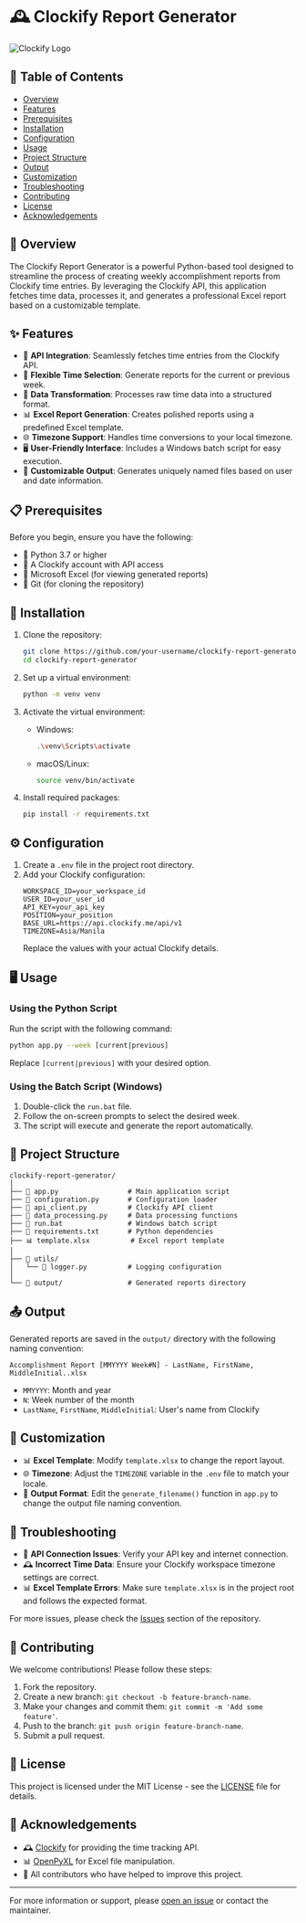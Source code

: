 # 🕰️ Clockify Report Generator

![Clockify Logo](https://clockify.me/assets/images/clockify-logo.png)

## 📑 Table of Contents
- [Overview](#overview)
- [Features](#features)
- [Prerequisites](#prerequisites)
- [Installation](#installation)
- [Configuration](#configuration)
- [Usage](#usage)
- [Project Structure](#project-structure)
- [Output](#output)
- [Customization](#customization)
- [Troubleshooting](#troubleshooting)
- [Contributing](#contributing)
- [License](#license)
- [Acknowledgements](#acknowledgements)

## 🌟 Overview

The Clockify Report Generator is a powerful Python-based tool designed to streamline the process of creating weekly accomplishment reports from Clockify time entries. By leveraging the Clockify API, this application fetches time data, processes it, and generates a professional Excel report based on a customizable template.

## ✨ Features

- 🔗 **API Integration**: Seamlessly fetches time entries from the Clockify API.
- 📅 **Flexible Time Selection**: Generate reports for the current or previous week.
- 🔄 **Data Transformation**: Processes raw time data into a structured format.
- 📊 **Excel Report Generation**: Creates polished reports using a predefined Excel template.
- 🌐 **Timezone Support**: Handles time conversions to your local timezone.
- 🖥️ **User-Friendly Interface**: Includes a Windows batch script for easy execution.
- 🎨 **Customizable Output**: Generates uniquely named files based on user and date information.

## 📋 Prerequisites

Before you begin, ensure you have the following:

- 🐍 Python 3.7 or higher
- 🔑 A Clockify account with API access
- 📘 Microsoft Excel (for viewing generated reports)
- 🐙 Git (for cloning the repository)

## 🚀 Installation

1. Clone the repository:
   ```bash
   git clone https://github.com/your-username/clockify-report-generator.git
   cd clockify-report-generator
   ```

2. Set up a virtual environment:
   ```bash
   python -m venv venv
   ```

3. Activate the virtual environment:
   - Windows:
     ```bash
     .\venv\Scripts\activate
     ```
   - macOS/Linux:
     ```bash
     source venv/bin/activate
     ```

4. Install required packages:
   ```bash
   pip install -r requirements.txt
   ```

## ⚙️ Configuration

1. Create a `.env` file in the project root directory.
2. Add your Clockify configuration:
   ```
   WORKSPACE_ID=your_workspace_id
   USER_ID=your_user_id
   API_KEY=your_api_key
   POSITION=your_position
   BASE_URL=https://api.clockify.me/api/v1
   TIMEZONE=Asia/Manila
   ```
   Replace the values with your actual Clockify details.

## 🖥️ Usage

### Using the Python Script

Run the script with the following command:

```bash
python app.py --week [current|previous]
```

Replace `[current|previous]` with your desired option.

### Using the Batch Script (Windows)

1. Double-click the `run.bat` file.
2. Follow the on-screen prompts to select the desired week.
3. The script will execute and generate the report automatically.

## 📁 Project Structure

```
clockify-report-generator/
│
├── 📜 app.py                 # Main application script
├── 📜 configuration.py       # Configuration loader
├── 📜 api_client.py          # Clockify API client
├── 📜 data_processing.py     # Data processing functions
├── 📜 run.bat                # Windows batch script
├── 📜 requirements.txt       # Python dependencies
├── 📊 template.xlsx          # Excel report template
│
├── 📁 utils/
│   └── 📜 logger.py          # Logging configuration
│
└── 📁 output/                # Generated reports directory
```

## 📤 Output

Generated reports are saved in the `output/` directory with the following naming convention:

```
Accomplishment Report [MMYYYY Week#N] - LastName, FirstName, MiddleInitial..xlsx
```

- `MMYYYY`: Month and year
- `N`: Week number of the month
- `LastName`, `FirstName`, `MiddleInitial`: User's name from Clockify

## 🎨 Customization

- 📊 **Excel Template**: Modify `template.xlsx` to change the report layout.
- 🌐 **Timezone**: Adjust the `TIMEZONE` variable in the `.env` file to match your locale.
- 📝 **Output Format**: Edit the `generate_filename()` function in `app.py` to change the output file naming convention.

## 🔧 Troubleshooting

- 🔌 **API Connection Issues**: Verify your API key and internet connection.
- 🕰️ **Incorrect Time Data**: Ensure your Clockify workspace timezone settings are correct.
- 📊 **Excel Template Errors**: Make sure `template.xlsx` is in the project root and follows the expected format.

For more issues, please check the [Issues](https://github.com/your-username/clockify-report-generator/issues) section of the repository.

## 🤝 Contributing

We welcome contributions! Please follow these steps:

1. Fork the repository.
2. Create a new branch: `git checkout -b feature-branch-name`.
3. Make your changes and commit them: `git commit -m 'Add some feature'`.
4. Push to the branch: `git push origin feature-branch-name`.
5. Submit a pull request.

## 📄 License

This project is licensed under the MIT License - see the [LICENSE](LICENSE) file for details.

## 👏 Acknowledgements

- 🕰️ [Clockify](https://clockify.me/) for providing the time tracking API.
- 📊 [OpenPyXL](https://openpyxl.readthedocs.io/) for Excel file manipulation.
- 👥 All contributors who have helped to improve this project.

---

For more information or support, please [open an issue](https://github.com/your-username/clockify-report-generator/issues/new) or contact the maintainer.